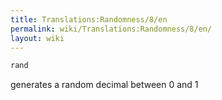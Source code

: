 ```yaml
---
title: Translations:Randomness/8/en
permalink: wiki/Translations:Randomness/8/en/
layout: wiki
---
```


``` Haskell
rand
```

generates a random decimal between 0 and 1
